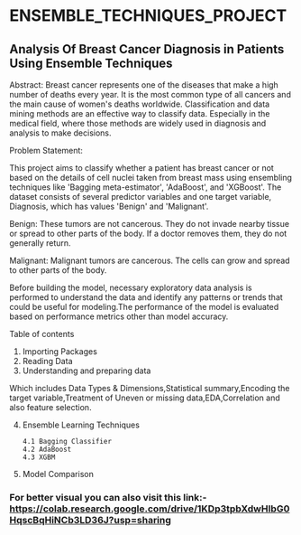# ENSEMBLE_TECHNIQUES_PROJECT
## Analysis Of Breast Cancer Diagnosis in Patients Using Ensemble Techniques

Abstract:
Breast cancer represents one of the diseases that make a high number of deaths every year. It is the most common type of all cancers and the main cause of women's deaths worldwide. Classification and data mining methods are an effective way to classify data. Especially in the medical field, where those methods are widely used in diagnosis and analysis to make decisions.

Problem Statement:

This project aims to classify whether a patient has breast cancer or not based on the details of cell nuclei taken from breast mass using ensembling techniques like 'Bagging meta-estimator', 'AdaBoost', and 'XGBoost'. The dataset consists of several predictor variables and one target variable, Diagnosis, which has values 'Benign' and 'Malignant'.

Benign: These tumors are not cancerous. They do not invade nearby tissue or spread to other parts of the body. If a doctor removes them, they do not generally return.

Malignant: Malignant tumors are cancerous. The cells can grow and spread to other parts of the body.

Before building the model, necessary exploratory data analysis is performed to understand the data and identify any patterns or trends that could be useful for modeling.The performance of the model is evaluated based on performance metrics other than model accuracy.

Table of contents

1. Importing Packages
2. Reading Data
3. Understanding and preparing data

Which includes Data Types & Dimensions,Statistical summary,Encoding the target variable,Treatment of Uneven or missing data,EDA,Correlation and also feature selection.
       
4. Ensemble Learning Techniques
       
       4.1 Bagging Classifier
       4.2 AdaBoost
       4.3 XGBM 
5. Model Comparison

### For better visual you can also visit this link:-https://colab.research.google.com/drive/1KDp3tpbXdwHIbG0HqscBqHiNCb3LD36J?usp=sharing
